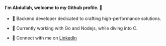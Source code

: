 #### I'm Abdullah, welcome to my Github profile. 🌟

- 🚀 Backend developer dedicated to crafting high-performance solutions.

- 🐹 Currently working with Go and Nodejs, while diving into C. 

- 🔗 Connect with me on [LinkedIn](https://www.linkedin.com/in/abdullah-alaadine/)

